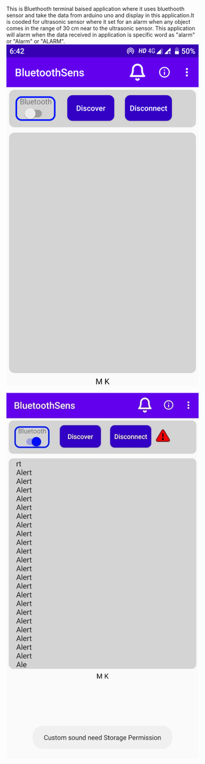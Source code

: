 This is Bluethooth terminal baised application where it uses bluethooth sensor and take the data from arduino
uno and display in this application.It is cooded for ultrasonic sensor where it set for an alarm when any object comes in the
range of 30 cm near to the ultrasonic sensor. This application will alarm when the data received in application
is specific word as "alarm" or "Alarm" or "ALARM".
<br>
<img src="Screenshot_20200915-184223.png">
<br>

<img src="IMG-20200719-WA0002.jpg" >
